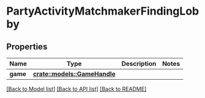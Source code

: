 # PartyActivityMatchmakerFindingLobby

## Properties

Name | Type | Description | Notes
------------ | ------------- | ------------- | -------------
**game** | [**crate::models::GameHandle**](GameHandle.md) |  | 

[[Back to Model list]](../README.md#documentation-for-models) [[Back to API list]](../README.md#documentation-for-api-endpoints) [[Back to README]](../README.md)


